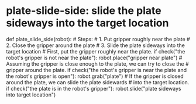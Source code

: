 # plate-slide-side: slide the plate sideways into the target location
def plate_slide_side(robot):
    # Steps:
    #  1. Put gripper roughly near the plate
    #  2. Close the gripper around the plate
    #  3. Slide the plate sideways into the target location
    # First, put the gripper roughly near the plate.
    if check("the robot's gripper is not near the plate"):
        robot.place("gripper near plate")
    # Assuming the gripper is close enough to the plate, we can try to close the
    # gripper around the plate.
    if check("the robot's gripper is near the plate and the robot's gripper is open"):
        robot.grab("plate")
    # If the gripper is closed around the plate, we can slide the plate sidewards
    # into the target location.
    if check("the plate is in the robot's gripper"):
        robot.slide("plate sideways into target location")